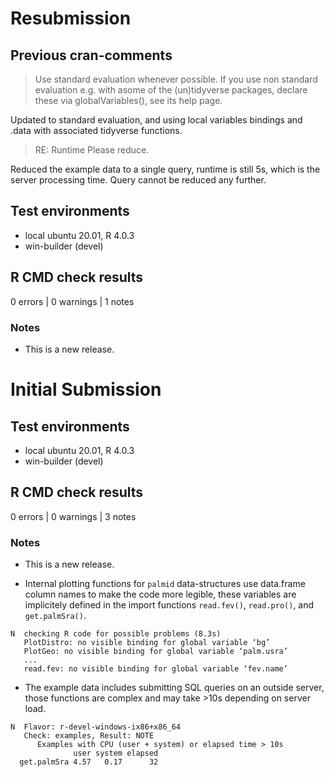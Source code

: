 # Resubmission

## Previous cran-comments

> Use standard evaluation whenever possible.
> If you use non standard evaluation e.g. with asome of the (un)tidyverse packages, declare these via globalVariables(), see its help page.

Updated to standard evaluation, and using local variables bindings and .data with associated tidyverse functions.

> RE: Runtime
> Please reduce.

Reduced the example data to a single query, runtime is still 5s, which is the server processing time. Query cannot be reduced any further.

## Test environments
* local ubuntu 20.01, R 4.0.3
* win-builder (devel)

## R CMD check results

0 errors | 0 warnings | 1 notes

### Notes
* This is a new release.

# Initial Submission

## Test environments
* local ubuntu 20.01, R 4.0.3
* win-builder (devel)

## R CMD check results

0 errors | 0 warnings | 3 notes

### Notes
* This is a new release.

* Internal plotting functions for `palmid` data-structures use data.frame column names to make the code more legible, these variables are implicitely defined in the import functions `read.fev()`, `read.pro()`, and `get.palmSra()`.

```
N  checking R code for possible problems (8.3s)
   PlotDistro: no visible binding for global variable ‘bg’
   PlotGeo: no visible binding for global variable ‘palm.usra’
   ...
   read.fev: no visible binding for global variable ‘fev.name’

```

* The example data includes submitting SQL queries on an outside server, those functions are complex and may take >10s depending on server load.

```
N  Flavor: r-devel-windows-ix86+x86_64
   Check: examples, Result: NOTE
      Examples with CPU (user + system) or elapsed time > 10s
              user system elapsed
  get.palmSra 4.57   0.17      32

```